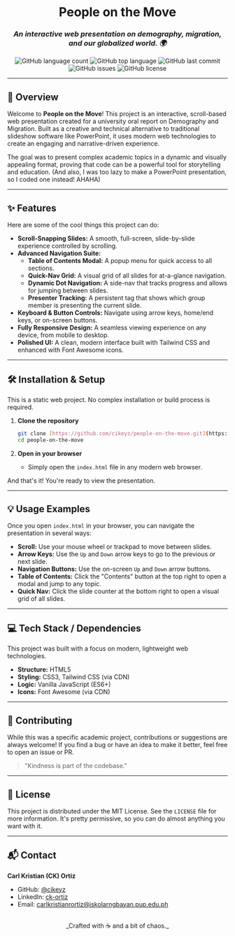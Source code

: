 <div align="center">

# **People on the Move**

### _An interactive web presentation on demography, migration, and our globalized world. 🌍_

<!-- Badges are a great way to show project status at a glance! -->
<p align="center">
  <img alt="GitHub language count" src="https://img.shields.io/github/languages/count/cikeyz/people-on-the-move?style=for-the-badge&color=blueviolet">
  <img alt="GitHub top language" src="https://img.shields.io/github/languages/top/cikeyz/people-on-the-move?style=for-the-badge&color=blue">
  <img alt="GitHub last commit" src="https://img.shields.io/github/last-commit/cikeyz/people-on-the-move?style=for-the-badge&color=green">
  <img alt="GitHub issues" src="https://img.shields.io/github/issues/cikeyz/people-on-the-move?style=for-the-badge&color=orange">
  <img alt="GitHub license" src="https://img.shields.io/github/license/cikeyz/people-on-the-move?style=for-the-badge&color=informational">
</p>

</div>

---

## 🚀 Overview

Welcome to **People on the Move**! This project is an interactive, scroll-based web presentation created for a university oral report on Demography and Migration. Built as a creative and technical alternative to traditional slideshow software like PowerPoint, it uses modern web technologies to create an engaging and narrative-driven experience.

The goal was to present complex academic topics in a dynamic and visually appealing format, proving that code can be a powerful tool for storytelling and education. (And also, I was too lazy to make a PowerPoint presentation, so I coded one instead! AHAHA)

---

## ✨ Features

Here are some of the cool things this project can do:

* **Scroll-Snapping Slides:** A smooth, full-screen, slide-by-slide experience controlled by scrolling.
* **Advanced Navigation Suite:**
    * **Table of Contents Modal:** A popup menu for quick access to all sections.
    * **Quick-Nav Grid:** A visual grid of all slides for at-a-glance navigation.
    * **Dynamic Dot Navigation:** A side-nav that tracks progress and allows for jumping between slides.
    * **Presenter Tracking:** A persistent tag that shows which group member is presenting the current slide.
* **Keyboard & Button Controls:** Navigate using arrow keys, home/end keys, or on-screen buttons.
* **Fully Responsive Design:** A seamless viewing experience on any device, from mobile to desktop.
* **Polished UI:** A clean, modern interface built with Tailwind CSS and enhanced with Font Awesome icons.

---

## 🛠️ Installation & Setup

This is a static web project. No complex installation or build process is required.

1.  **Clone the repository**
    ```bash
    git clone [https://github.com/cikeyz/people-on-the-move.git](https://github.com/cikeyz/people-on-the-move.git)
    cd people-on-the-move
    ```

2.  **Open in your browser**
    * Simply open the `index.html` file in any modern web browser.

And that's it! You're ready to view the presentation.

---

## 💡 Usage Examples

Once you open `index.html` in your browser, you can navigate the presentation in several ways:

* **Scroll:** Use your mouse wheel or trackpad to move between slides.
* **Arrow Keys:** Use the `Up` and `Down` arrow keys to go to the previous or next slide.
* **Navigation Buttons:** Use the on-screen `Up` and `Down` arrow buttons.
* **Table of Contents:** Click the "Contents" button at the top right to open a modal and jump to any topic.
* **Quick Nav:** Click the slide counter at the bottom right to open a visual grid of all slides.

---

## 💻 Tech Stack / Dependencies

This project was built with a focus on modern, lightweight web technologies.

* **Structure:** HTML5
* **Styling:** CSS3, Tailwind CSS (via CDN)
* **Logic:** Vanilla JavaScript (ES6+)
* **Icons:** Font Awesome (via CDN)

---

## 🙌 Contributing

While this was a specific academic project, contributions or suggestions are always welcome! If you find a bug or have an idea to make it better, feel free to open an issue or PR.

> "Kindness is part of the codebase."

---

## 📜 License

This project is distributed under the MIT License. See the `LICENSE` file for more information. It's pretty permissive, so you can do almost anything you want with it.

---

## 📬 Contact

**Carl Kristian (CK) Ortiz**

* GitHub: [@cikeyz](https://github.com/cikeyz)
* LinkedIn: [ck-ortiz](https://www.linkedin.com/in/ck-ortiz)
* Email: [carlkristianrortiz@iskolarngbayan.pup.edu.ph](mailto:carlkristianrortiz@iskolarngbayan.pup.edu.ph)

<br>

<div align="center">
  _Crafted with ☕ and a bit of chaos._
</div>
